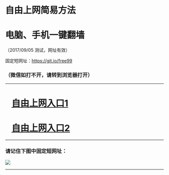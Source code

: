 ﻿# 自由上网简易方法

# 电脑、手机一键翻墙

（2017/09/05 测试，网址有效）

固定短网址：https://git.io/free99

### （微信如打不开，请转到浏览器打开）


***





# &nbsp;&nbsp; <a href="http://ft3138213651.fwq-tz1001.xyz/fwqtz01.html?t=0905001526 " target="_blank">自由上网入口1</a>
# &nbsp;&nbsp; <a href="http://ft3210312289.fwq-tz1002.xyz/fwqtz02.html?t=090500120477 " target="_blank">自由上网入口2</a>
***

### 请记住下图中固定短网址：

<img src="https://s3-us-west-2.amazonaws.com/fwq-1001/yjfq-20170905okok.png" /> 


***

